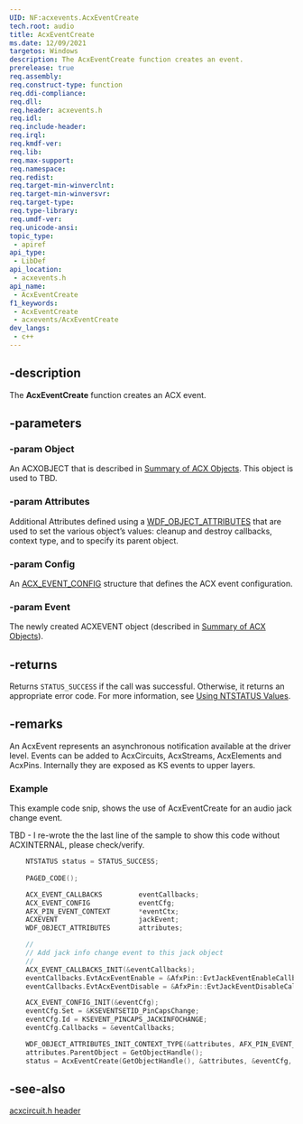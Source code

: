 ```yaml
---
UID: NF:acxevents.AcxEventCreate
tech.root: audio
title: AcxEventCreate
ms.date: 12/09/2021
targetos: Windows
description: The AcxEventCreate function creates an event.
prerelease: true
req.assembly: 
req.construct-type: function
req.ddi-compliance: 
req.dll: 
req.header: acxevents.h
req.idl: 
req.include-header: 
req.irql: 
req.kmdf-ver: 
req.lib: 
req.max-support: 
req.namespace: 
req.redist: 
req.target-min-winverclnt: 
req.target-min-winversvr: 
req.target-type: 
req.type-library: 
req.umdf-ver: 
req.unicode-ansi: 
topic_type:
 - apiref
api_type:
 - LibDef
api_location:
 - acxevents.h
api_name:
 - AcxEventCreate
f1_keywords:
 - AcxEventCreate
 - acxevents/AcxEventCreate
dev_langs:
 - c++
---
```


## -description

The **AcxEventCreate** function creates an ACX event.

## -parameters

### -param Object

An ACXOBJECT that is described in [Summary of ACX Objects](/windows-hardware/drivers/audio/acx-summary-of-objects). This object is used to TBD.

### -param Attributes

Additional Attributes defined using a [WDF_OBJECT_ATTRIBUTES](/windows-hardware/drivers/ddi/wdfobject/ns-wdfobject-_wdf_object_attributes) that are used to set the various object’s values: cleanup and destroy callbacks, context type, and to specify its parent object.

### -param Config

An [ACX_EVENT_CONFIG](ns-acxevents-acx_event_config.md) structure that defines the ACX event configuration.

### -param Event

The newly created ACXEVENT object (described in [Summary of ACX Objects](/windows-hardware/drivers/audio/acx-summary-of-objects)).

## -returns

Returns `STATUS_SUCCESS` if the call was successful. Otherwise, it returns an appropriate error code. For more information, see [Using NTSTATUS Values](/windows-hardware/drivers/kernel/using-ntstatus-values).

## -remarks

An AcxEvent represents an asynchronous notification available at the driver level. Events can be added to AcxCircuits, AcxStreams, AcxElements and AcxPins. Internally they are exposed as KS events to upper layers. 

### Example

This example code snip, shows the use of AcxEventCreate for an audio jack change event.

TBD - I re-wrote the the last line of the sample to show this code without ACXINTERNAL, please check/verify.

```cpp
    NTSTATUS status = STATUS_SUCCESS;
    
    PAGED_CODE();

    ACX_EVENT_CALLBACKS         eventCallbacks;
    ACX_EVENT_CONFIG            eventCfg;
    AFX_PIN_EVENT_CONTEXT       *eventCtx;
    ACXEVENT                    jackEvent;
    WDF_OBJECT_ATTRIBUTES       attributes;

    //
    // Add jack info change event to this jack object
    //
    ACX_EVENT_CALLBACKS_INIT(&eventCallbacks);
    eventCallbacks.EvtAcxEventEnable = &AfxPin::EvtJackEventEnableCallback;
    eventCallbacks.EvtAcxEventDisable = &AfxPin::EvtJackEventDisableCallback;

    ACX_EVENT_CONFIG_INIT(&eventCfg);
    eventCfg.Set = &KSEVENTSETID_PinCapsChange;
    eventCfg.Id = KSEVENT_PINCAPS_JACKINFOCHANGE;
    eventCfg.Callbacks = &eventCallbacks;

    WDF_OBJECT_ATTRIBUTES_INIT_CONTEXT_TYPE(&attributes, AFX_PIN_EVENT_CONTEXT);
    attributes.ParentObject = GetObjectHandle();
    status = AcxEventCreate(GetObjectHandle(), &attributes, &eventCfg, &jackEvent);
```

## -see-also

[acxcircuit.h header](index.md)



